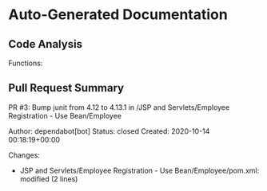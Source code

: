 # Auto-Generated Documentation

## Code Analysis
Functions: 

## Pull Request Summary
PR #3: Bump junit from 4.12 to 4.13.1 in /JSP and Servlets/Employee Registration - Use Bean/Employee

Author: dependabot[bot]
Status: closed
Created: 2020-10-14 00:18:19+00:00

Changes:
- JSP and Servlets/Employee Registration - Use Bean/Employee/pom.xml: modified (2 lines)
